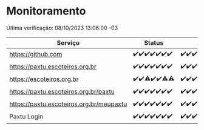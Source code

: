 # Monitoramento

Última verificação: 08/10/2023 13:06:00 -03

|Serviço|Status|Últimas 24h|
|---|---|---|
|https://github.com|<span title="2023-10-01: OK=24">✔️</span><span title="2023-10-02: OK=24">✔️</span><span title="2023-10-03: OK=24">✔️</span><span title="2023-10-04: OK=24">✔️</span><span title="2023-10-05: OK=24">✔️</span><span title="2023-10-06: OK=24">✔️</span><span title="2023-10-07: OK=16">✔️</span>|<span title="07/10/2023 13:06:00 -03 : 200">✔️</span><span title="07/10/2023 14:03:00 -03 : 200">✔️</span><span title="07/10/2023 15:06:00 -03 : 200">✔️</span><span title="07/10/2023 16:02:00 -03 : 200">✔️</span><span title="07/10/2023 17:04:00 -03 : 200">✔️</span><span title="07/10/2023 18:02:00 -03 : 200">✔️</span><span title="07/10/2023 19:03:00 -03 : 200">✔️</span><span title="07/10/2023 20:03:00 -03 : 200">✔️</span><span title="07/10/2023 21:31:00 -03 : 200">✔️</span><span title="07/10/2023 22:44:00 -03 : 200">✔️</span><span title="07/10/2023 23:16:00 -03 : 200">✔️</span><span title="08/10/2023 00:06:00 -03 : 200">✔️</span><span title="08/10/2023 01:06:00 -03 : 200">✔️</span><span title="08/10/2023 02:04:00 -03 : 200">✔️</span><span title="08/10/2023 03:07:00 -03 : 200">✔️</span><span title="08/10/2023 04:03:00 -03 : 200">✔️</span><span title="08/10/2023 05:07:00 -03 : 200">✔️</span><span title="08/10/2023 06:03:00 -03 : 200">✔️</span><span title="08/10/2023 07:03:00 -03 : 200">✔️</span><span title="08/10/2023 08:02:00 -03 : 200">✔️</span><span title="08/10/2023 09:09:00 -03 : 200">✔️</span><span title="08/10/2023 10:04:00 -03 : 200">✔️</span><span title="08/10/2023 11:02:00 -03 : 200">✔️</span><span title="08/10/2023 12:04:00 -03 : 200">✔️</span><span title="08/10/2023 13:06:00 -03 : 200">✔️</span>|
|https://paxtu.escoteiros.org.br|<span title="2023-10-01: OK=24">✔️</span><span title="2023-10-02: OK=24">✔️</span><span title="2023-10-03: OK=24">✔️</span><span title="2023-10-04: OK=24">✔️</span><span title="2023-10-05: OK=24">✔️</span><span title="2023-10-06: OK=24">✔️</span><span title="2023-10-07: OK=16">✔️</span>|<span title="07/10/2023 13:06:00 -03 : 200">✔️</span><span title="07/10/2023 14:03:00 -03 : 200">✔️</span><span title="07/10/2023 15:06:00 -03 : 200">✔️</span><span title="07/10/2023 16:02:00 -03 : 200">✔️</span><span title="07/10/2023 17:04:00 -03 : 200">✔️</span><span title="07/10/2023 18:02:00 -03 : 200">✔️</span><span title="07/10/2023 19:03:00 -03 : 200">✔️</span><span title="07/10/2023 20:03:00 -03 : 200">✔️</span><span title="07/10/2023 21:31:00 -03 : 200">✔️</span><span title="07/10/2023 22:44:00 -03 : 200">✔️</span><span title="07/10/2023 23:16:00 -03 : 200">✔️</span><span title="08/10/2023 00:06:00 -03 : 200">✔️</span><span title="08/10/2023 01:06:00 -03 : 200">✔️</span><span title="08/10/2023 02:04:00 -03 : 200">✔️</span><span title="08/10/2023 03:07:00 -03 : 200">✔️</span><span title="08/10/2023 04:03:00 -03 : 200">✔️</span><span title="08/10/2023 05:07:00 -03 : 200">✔️</span><span title="08/10/2023 06:03:00 -03 : 200">✔️</span><span title="08/10/2023 07:03:00 -03 : 200">✔️</span><span title="08/10/2023 08:02:00 -03 : 200">✔️</span><span title="08/10/2023 09:09:00 -03 : 200">✔️</span><span title="08/10/2023 10:04:00 -03 : 200">✔️</span><span title="08/10/2023 11:02:00 -03 : 200">✔️</span><span title="08/10/2023 12:04:00 -03 : 200">✔️</span><span title="08/10/2023 13:06:00 -03 : 200">✔️</span>|
|https://escoteiros.org.br|<span title="2023-10-01: OK=24">✔️</span><span title="2023-10-02: OK=24">✔️</span><span title="2023-10-03: OK=23, Falhas=1">⚠️</span><span title="2023-10-04: OK=24">✔️</span><span title="2023-10-05: OK=24">✔️</span><span title="2023-10-06: OK=23, Falhas=1">⚠️</span><span title="2023-10-07: OK=15, Falhas=1">⚠️</span>|<span title="07/10/2023 13:06:00 -03 : 200">✔️</span><span title="07/10/2023 14:03:00 -03 : 200">✔️</span><span title="07/10/2023 15:06:00 -03 : 200">✔️</span><span title="07/10/2023 16:02:00 -03 : 200">✔️</span><span title="07/10/2023 17:04:00 -03 : 200">✔️</span><span title="07/10/2023 18:02:00 -03 : 200">✔️</span><span title="07/10/2023 19:03:00 -03 : 200">✔️</span><span title="07/10/2023 20:03:00 -03 : 200">✔️</span><span title="07/10/2023 21:31:00 -03 : 200">✔️</span><span title="07/10/2023 22:44:00 -03 : 200">✔️</span><span title="07/10/2023 23:16:00 -03 : 200">✔️</span><span title="08/10/2023 00:06:00 -03 : 200">✔️</span><span title="08/10/2023 01:07:00 -03 : 200">✔️</span><span title="08/10/2023 02:04:00 -03 : 200">✔️</span><span title="08/10/2023 03:07:00 -03 : 200">✔️</span><span title="08/10/2023 04:03:00 -03 : 200">✔️</span><span title="08/10/2023 05:07:00 -03 : 200">✔️</span><span title="08/10/2023 06:03:00 -03 : 200">✔️</span><span title="08/10/2023 07:03:00 -03 : 200">✔️</span><span title="08/10/2023 08:02:00 -03 : 200">✔️</span><span title="08/10/2023 09:09:00 -03 : 200">✔️</span><span title="08/10/2023 10:04:00 -03 : 200">✔️</span><span title="08/10/2023 11:03:00 -03 : 200">✔️</span><span title="08/10/2023 12:04:00 -03 : 200">✔️</span><span title="08/10/2023 13:06:00 -03 : 200">✔️</span>|
|https://paxtu.escoteiros.org.br/paxtu|<span title="2023-10-01: OK=24">✔️</span><span title="2023-10-02: OK=24">✔️</span><span title="2023-10-03: OK=24">✔️</span><span title="2023-10-04: OK=24">✔️</span><span title="2023-10-05: OK=24">✔️</span><span title="2023-10-06: OK=24">✔️</span><span title="2023-10-07: OK=16">✔️</span>|<span title="07/10/2023 13:06:00 -03 : 200">✔️</span><span title="07/10/2023 14:03:00 -03 : 200">✔️</span><span title="07/10/2023 15:07:00 -03 : 200">✔️</span><span title="07/10/2023 16:02:00 -03 : 200">✔️</span><span title="07/10/2023 17:04:00 -03 : 200">✔️</span><span title="07/10/2023 18:02:00 -03 : 200">✔️</span><span title="07/10/2023 19:03:00 -03 : 200">✔️</span><span title="07/10/2023 20:03:00 -03 : 200">✔️</span><span title="07/10/2023 21:31:00 -03 : 200">✔️</span><span title="07/10/2023 22:44:00 -03 : 200">✔️</span><span title="07/10/2023 23:16:00 -03 : 200">✔️</span><span title="08/10/2023 00:06:00 -03 : 200">✔️</span><span title="08/10/2023 01:07:00 -03 : 200">✔️</span><span title="08/10/2023 02:04:00 -03 : 200">✔️</span><span title="08/10/2023 03:07:00 -03 : 200">✔️</span><span title="08/10/2023 04:03:00 -03 : 200">✔️</span><span title="08/10/2023 05:07:00 -03 : 200">✔️</span><span title="08/10/2023 06:03:00 -03 : 200">✔️</span><span title="08/10/2023 07:03:00 -03 : 200">✔️</span><span title="08/10/2023 08:02:00 -03 : 200">✔️</span><span title="08/10/2023 09:10:00 -03 : 200">✔️</span><span title="08/10/2023 10:04:00 -03 : 200">✔️</span><span title="08/10/2023 11:03:00 -03 : 200">✔️</span><span title="08/10/2023 12:04:00 -03 : 200">✔️</span><span title="08/10/2023 13:06:00 -03 : 200">✔️</span>|
|https://paxtu.escoteiros.org.br/meupaxtu|<span title="2023-10-01: OK=24">✔️</span><span title="2023-10-02: OK=24">✔️</span><span title="2023-10-03: OK=24">✔️</span><span title="2023-10-04: OK=24">✔️</span><span title="2023-10-05: OK=24">✔️</span><span title="2023-10-06: OK=24">✔️</span><span title="2023-10-07: OK=16">✔️</span>|<span title="07/10/2023 13:06:00 -03 : 200">✔️</span><span title="07/10/2023 14:03:00 -03 : 200">✔️</span><span title="07/10/2023 15:07:00 -03 : 200">✔️</span><span title="07/10/2023 16:02:00 -03 : 200">✔️</span><span title="07/10/2023 17:04:00 -03 : 200">✔️</span><span title="07/10/2023 18:02:00 -03 : 200">✔️</span><span title="07/10/2023 19:03:00 -03 : 200">✔️</span><span title="07/10/2023 20:03:00 -03 : 200">✔️</span><span title="07/10/2023 21:31:00 -03 : 200">✔️</span><span title="07/10/2023 22:44:00 -03 : 200">✔️</span><span title="07/10/2023 23:16:00 -03 : 200">✔️</span><span title="08/10/2023 00:06:00 -03 : 200">✔️</span><span title="08/10/2023 01:07:00 -03 : 200">✔️</span><span title="08/10/2023 02:04:00 -03 : 200">✔️</span><span title="08/10/2023 03:07:00 -03 : 200">✔️</span><span title="08/10/2023 04:03:00 -03 : 200">✔️</span><span title="08/10/2023 05:07:00 -03 : 200">✔️</span><span title="08/10/2023 06:03:00 -03 : 200">✔️</span><span title="08/10/2023 07:03:00 -03 : 200">✔️</span><span title="08/10/2023 08:02:00 -03 : 200">✔️</span><span title="08/10/2023 09:10:00 -03 : 200">✔️</span><span title="08/10/2023 10:05:00 -03 : 200">✔️</span><span title="08/10/2023 11:03:00 -03 : 200">✔️</span><span title="08/10/2023 12:04:00 -03 : 200">✔️</span><span title="08/10/2023 13:06:00 -03 : 200">✔️</span>|
|Paxtu Login|<span title="2023-10-01: OK=24">✔️</span><span title="2023-10-02: OK=24">✔️</span><span title="2023-10-03: OK=24">✔️</span><span title="2023-10-04: OK=24">✔️</span><span title="2023-10-05: OK=24">✔️</span><span title="2023-10-06: OK=24">✔️</span><span title="2023-10-07: OK=16">✔️</span>|<span title="07/10/2023 13:06:00 -03 : 200">✔️</span><span title="07/10/2023 14:03:00 -03 : 200">✔️</span><span title="07/10/2023 15:07:00 -03 : 200">✔️</span><span title="07/10/2023 16:02:00 -03 : 200">✔️</span><span title="07/10/2023 17:04:00 -03 : 200">✔️</span><span title="07/10/2023 18:02:00 -03 : 200">✔️</span><span title="07/10/2023 19:03:00 -03 : 200">✔️</span><span title="07/10/2023 20:03:00 -03 : 200">✔️</span><span title="07/10/2023 21:31:00 -03 : 200">✔️</span><span title="07/10/2023 22:44:00 -03 : 200">✔️</span><span title="07/10/2023 23:16:00 -03 : 200">✔️</span><span title="08/10/2023 00:06:00 -03 : 200">✔️</span><span title="08/10/2023 01:07:00 -03 : 200">✔️</span><span title="08/10/2023 02:04:00 -03 : 200">✔️</span><span title="08/10/2023 03:07:00 -03 : 200">✔️</span><span title="08/10/2023 04:03:00 -03 : 200">✔️</span><span title="08/10/2023 05:07:00 -03 : 200">✔️</span><span title="08/10/2023 06:03:00 -03 : 200">✔️</span><span title="08/10/2023 07:03:00 -03 : 200">✔️</span><span title="08/10/2023 08:02:00 -03 : 200">✔️</span><span title="08/10/2023 09:10:00 -03 : 200">✔️</span><span title="08/10/2023 10:05:00 -03 : 200">✔️</span><span title="08/10/2023 11:03:00 -03 : 200">✔️</span><span title="08/10/2023 12:04:00 -03 : 200">✔️</span><span title="08/10/2023 13:06:00 -03 : 200">✔️</span>|
